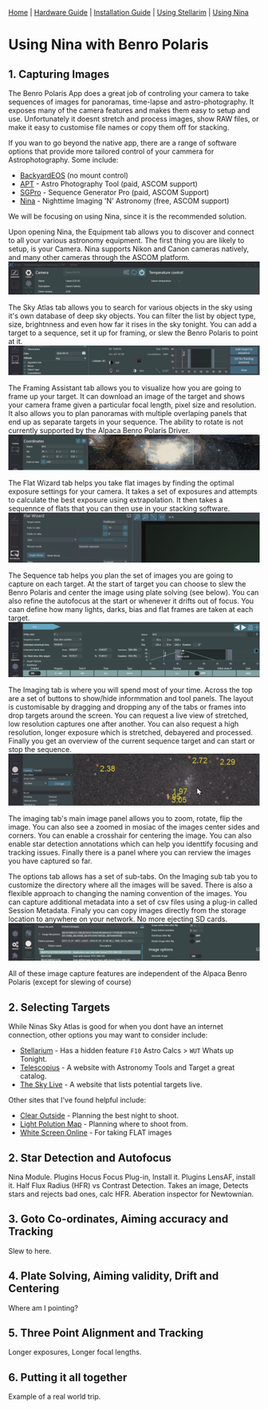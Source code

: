 [Home](../README.md) | [Hardware Guide](./hardware.md) | [Installation Guide](./installation.md) | [Using Stellarim](./stellarium.md) | [Using Nina](./nina.md)

# Using Nina with Benro Polaris
## 1. Capturing Images
The Benro Polaris App does a great job of controling your camera to take sequences of images for panoramas, time-lapse and astro-photography. It exposes many of the camera features and makes them easy to setup and use. Unfortunately it doesnt stretch and process images, show RAW files, or make it easy to customise file names or copy them off for stacking.

If you wan to go beyond the native app, there are a range of software options that provide more tailored control of your cammera for Astrophotography. Some include:

* [BackyardEOS](https://www.otelescope.com/store/category/2-backyardeos/) (no mount control)
* [APT](https://www.astrophotography.app/) - Astro Photography Tool (paid, ASCOM support)
* [SGPro](https://www.sequencegeneratorpro.com/sgpro/) - Sequence Generator Pro (paid, ASCOM Support)
* [Nina](https://nighttime-imaging.eu/) - Nighttime Imaging 'N' Astronomy (free, ASCOM support)

We will be focusing on using Nina, since it is the recommended solution. 

Upon opening Nina, the Equipment tab allows you to discover and connect to all your various astronomy equipment. The first thing you are likely to setup, is your Camera. Nina supports Nikon and Canon cameras natively, and many other cameras through the ASCOM platform.
![Equpment](images/abp-nina-camera.png)

The Sky Atlas tab allows you to search for various objects in the sky using it's own database of deep sky objects. You can filter the list by object type, size, brightnness and even how far it rises in the sky tonight. You can add a target to a sequence, set it up for framing, or slew the Benro Polaris to point at it. 
![Sky Atlas](images/abp-nina-atlas.png)

The Framing Assistant tab allows you to visualize how you are going to frame up your target. It can download an image of the target and shows your camera frame given a particular focal length, pixel size and resolution. It also allows you to plan panoramas with multiple overlaping panels that end up as separate targets in your sequence. The ability to rotate is not currently supported by the Alpaca Benro Polaris Driver.
![Framing](images/abp-nina-framing.png)

The Flat Wizard tab helps you take flat images by finding the optimal exposure settings for your camera. It takes a set of exposures and attempts to calculate the best exposure using extrapolation. It then takes a sequennce of flats that you can then use in your stacking software.
![Flat Wizard](images/abp-nina-flats.png)

The Sequence tab helps you plan the set of images you are going to capture on each target. At the start of target you can choose to slew the Benro Polaris and center the image using plate solving (see below). You can also refine the autofocus at the start or whenever it drifts out of focus. You caan define how many lights, darks, bias and flat frames are taken at each target.
![Sequencing](images/abp-nina-sequence.png)

The Imaging tab is where you will spend most of your time. Across the top are a set of buttons to show/hide informmation and tool panels. The layout is customisable by dragging and dropping any of the tabs or frames into drop targets around the screen. You can request a live view of stretched, low resolution captures one after another. You can also request a high resolution, longer exposure which is stretched, debayered and processed. Finally you get an overview of the current sequence target and can start or stop the sequence.
![imaging](images/abp-nina-imaging.png)

The imaging tab's main image panel allows you to zoom, rotate, flip the image. You can also see a zoomed in mosiac of the images center sides and corners. You can enable a crosshair for centering the image. You can also enable star detection annotations which can help you identtify focusing and tracking issues. Finally there is a panel where you can rerview the images you have captured so far.

The options tab allows has a set of sub-tabs. On the Imaging sub tab you to customize the directory where all the images will be saved. There  is also a flexible approach to changing the naming convention of the images. You can capture additional metadata into a set of csv files using a plug-in called Session Metadata. Finaly you can copy images directly from the storage location to anywhere on your network. No more ejecting SD cards.
![imaging](images/abp-nina-options.png)

All of these image capture features are independent of the Alpaca Benro Polaris (except for slewing of course)

## 2. Selecting Targets
While Ninas Sky Atlas is good for when you dont have an internet connection, other options you may want to consider include:
* [Stellarium](https://stellarium.org/en/) - Has a hidden feature `F10` Astro Calcs > `WUT` Whats up Tonight.
* [Telescopius](https://telescopious.com/) - A website with Astronomy Tools and Target a great catalog.
* [The Sky Live](https://theskylive.com/whatsvisible) - A website that lists potential targets live.

Other sites that I've found helpful include:
* [Clear Outside](https://clearoutside.com/forecast) - Planning the best night to shoot.
* [Light Polution Map](https://www.lightpollutionmap.info) - Planning where to shoot from.
* [White Screen Online](https://www.whitescreen.online/) - For taking FLAT images



## 2. Star Detection and Autofocus
Nina Module.
Plugins Hocus Focus Plug-in, Install it.
Plugins LensAF, install it.
Half Flux Radius (HFR) vs Contrast Detection.
Takes an image, Detects stars and rejects bad ones, calc HFR.
Aberation inspector for Newtownian.


## 3. Goto Co-ordinates, Aiming accuracy and Tracking
Slew to here.

## 4. Plate Solving, Aiming validity, Drift and Centering
Where am I pointing?

## 5. Three Point Alignment and Tracking
Longer exposures, Longer focal lengths.

## 6. Putting it all together
Example of a real world trip.




